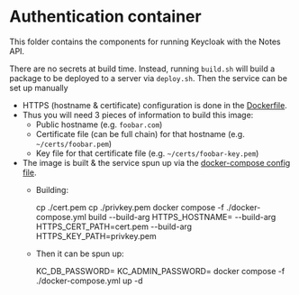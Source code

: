 # Authentication container

This folder contains the components for running Keycloak with the Notes API.

There are no secrets at build time. Instead, running `build.sh` will build a package to be deployed to a server via `deploy.sh`. Then the service can be set up manually

- HTTPS (hostname & certificate) configuration is done in the [Dockerfile](./Dockerfile).
- Thus you will need 3 pieces of information to build this image:
    - Public hostname (e.g. `foobar.com`)
    - Certificate file (can be full chain) for that hostname (e.g. `~/certs/foobar.pem`)
    - Key file for that certificate file (e.g. `~/certs/foobar-key.pem`)
- The image is built & the service spun up via the [docker-compose config file](./docker-compose.yml).
    - Building:

        cp <full-cert-path> ./cert.pem
        cp <full-key-path> ./privkey.pem
        docker compose -f ./docker-compose.yml build --build-arg HTTPS_HOSTNAME=<hostname> --build-arg HTTPS_CERT_PATH=cert.pem --build-arg HTTPS_KEY_PATH=privkey.pem

    - Then it can be spun up:

        KC_DB_PASSWORD=<db-password> KC_ADMIN_PASSWORD=<kc-password> docker compose -f ./docker-compose.yml up -d
